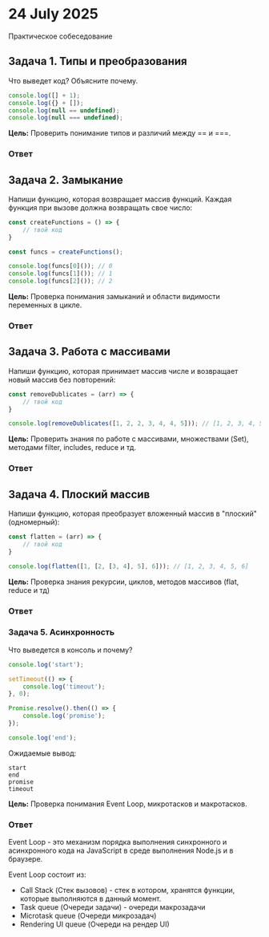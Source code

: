 # 24 July 2025

Практическое собеседование

## Задача 1. Типы и преобразования

Что выведет код? Объясните почему.

```js
console.log([] + 1);
console.log({} + []);
console.log(null == undefined);
console.log(null === undefined);
```

**Цель:** Проверить понимание типов и различий между == и ===.

### Ответ

## Задача 2. Замыкание

Напиши функцию, которая возвращает массив функций. Каждая функция при вызове должна возвращать свое число:

```js
const createFunctions = () => {
    // твой код
}

const funcs = createFunctions();

console.log(funcs[0]()); // 0
console.log(funcs[1]()); // 1
console.log(funcs[2]()); // 2
```

**Цель:** Проверка понимания замыканий и области видимости переменных в цикле.

### Ответ

## Задача 3. Работа с массивами

Напиши функцию, которая принимает массив числе и возвращает новый массив без повторений:

```js
const removeDublicates = (arr) => {
    // твой код
}

console.log(removeDublicates([1, 2, 2, 3, 4, 4, 5])); // [1, 2, 3, 4, 5]
```

**Цель:** Проверить знания по работе с массивами, множествами (Set), методами filter, includes, reduce и тд.

### Ответ

## Задача 4. Плоский массив

Напиши функцию, которая преобразует вложенный массив в "плоский" (одномерный):

```js
const flatten = (arr) => {
    // твой код
}

console.log(flatten([1, [2, [3, 4], 5], 6])); // [1, 2, 3, 4, 5, 6]
```

**Цель:** Проверка знания рекурсии, циклов, методов массивов (flat, reduce и тд)

### Ответ

### Задача 5. Асинхронность

Что выведется в консоль и почему?

```js
console.log('start');

setTimeout(() => {
    console.log('timeout');
}, 0);

Promise.resolve().then(() => {
    console.log('promise');
});

console.log('end');
```

Ожидаемые вывод:

```
start
end
promise
timeout
```

**Цель:** Проверка понимания Event Loop, микротасков и макротасков.

### Ответ

Event Loop - это механизм порядка выполнения синхронного и асинхронного кода на JavaScript в среде выполнения Node.js и
в браузере.

Event Loop состоит из:
* Call Stack (Стек вызовов) - стек в котором, хранятся функции, которые выполняются в данный момент.
* Task queue (Очереди задачи) - очереди макрозадачи 
* Microtask queue (Очереди микрозадач)
* Rendering UI queue (Очереди на рендер UI)